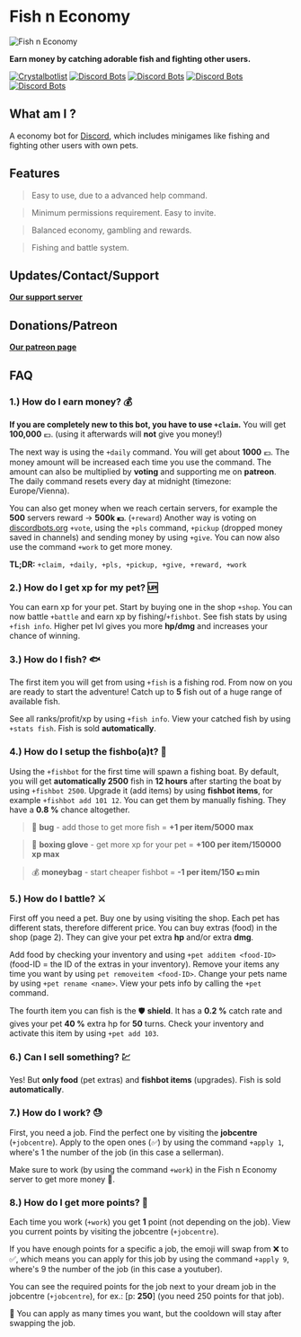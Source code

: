 # Fish n Economy

![Fish n Economy](https://cdn.discordapp.com/attachments/475276057013125130/625097736441561088/fishneconomy_patreon.png)

**Earn money by catching adorable fish and fighting other users.**

[![Crystalbotlist](https://crystalbotlist.uk/api/bot/486926264800903171/widget/status)](https://crystalbotlist.uk/bots/486926264800903171) [![Discord Bots](https://discordbots.org/api/widget/status/486926264800903171.svg)](https://discordbots.org/bot/486926264800903171) [![Discord Bots](https://discordbots.org/api/widget/servers/486926264800903171.svg)](https://discordbots.org/bot/486926264800903171) [![Discord Bots](https://discordbots.org/api/widget/upvotes/486926264800903171.svg)](https://discordbots.org/bot/486926264800903171) [![Discord Bots](https://discordbots.org/api/widget/owner/486926264800903171.svg)](https://discordbots.org/bot/486926264800903171)

## **What am I ?**

A economy bot for [Discord](https://discordapp.com), which includes minigames like fishing and fighting other users with own pets.

## **Features**

> Easy to use, due to a advanced help command.

> Minimum permissions requirement. Easy to invite.

> Balanced economy, gambling and rewards.

> Fishing and battle system.

## **Updates/Contact/Support**

**[Our support server](https://discordapp.com/invite/W5Zj3G2)**

## **Donations/Patreon**

**[Our patreon page](https://www.patreon.com/fish_n_economy)**

## **FAQ**

### **1.) How do I earn money? 💰**

**If you are completely new to this bot, you have to use `+claim`.** You will get **100,000** 💶. (using it afterwards will **not** give you money!)

The next way is using the `+daily` command. You will get about **1000** 💶. The money amount will be increased each time you use the command. The amount can also be multiplied by **voting** and supporting me on **patreon**. The daily command resets every day at midnight (timezone: Europe/Vienna).

You can also get money when we reach certain servers, for example the **500** servers reward -> **500k 💶**. (`+reward`)
Another way is voting on [discordbots.org](https://discordbots.org/bot/486926264800903171) `+vote`, using the `+pls` command, `+pickup` (dropped money saved in channels) and sending money by using `+give`.
You can now also use the command `+work` to get more money.

**TL;DR:** `+claim, +daily, +pls, +pickup, +give, +reward, +work`

### **2.) How do I get xp for my pet? 🆙**

You can earn xp for your pet. Start by buying one in the shop `+shop`. You can now battle `+battle` and earn xp by fishing/`+fishbot`. See fish stats by using `+fish info`. Higher pet lvl gives you more **hp/dmg** and increases your chance of winning.

### **3.) How do I fish? 🐟**

The first item you will get from using `+fish` is a fishing rod. From now on you are ready to start the adventure! Catch up to **5** fish out of a huge range of available fish.

See all ranks/profit/xp by using `+fish info`. View your catched fish by using `+stats fish`. Fish is sold **automatically**.

### **4.) How do I setup the fishbo(a)t? 🎣**

Using the `+fishbot` for the first time will spawn a fishing boat. By default, you will get **automatically 2500** fish in **12 hours** after starting the boat by using `+fishbot 2500`. Upgrade it (add items) by using **fishbot items**, for example `+fishbot add 101 12`. You can get them by manually fishing. They have a **0.8 %** chance altogether.

> 🐛 **bug** - add those to get more fish = **+1 per item/5000 max**

> 🥊 **boxing glove** - get more xp for your pet = **+100 per item/150000 xp max**

> 💰 **moneybag** - start cheaper fishbot = **-1 per item/150 :euro: min**

### **5.) How do I battle? ⚔**

First off you need a pet. Buy one by using visiting the shop. Each pet has different stats, therefore different price. You can buy extras (food) in the shop (page 2). They can give your pet extra **hp** and/or extra **dmg**.

Add food by checking your inventory and using `+pet additem <food-ID>` (food-ID = the ID of the extras in your inventory). Remove your items any time you want by using `pet removeitem <food-ID>`. Change your pets name by using `+pet rename <name>`. View your pets info by calling the `+pet` command.

The fourth item you can fish is the 🛡 **shield**. It has a **0.2 %** catch rate and gives your pet **40 %** extra hp for **50** turns.  Check your inventory and activate this item by using `+pet add 103`.

### **6.) Can I sell something? 💹**

Yes! But **only food** (pet extras) and **fishbot items** (upgrades). Fish is sold **automatically**.

### **7.) How do I work? 😓**

First, you need a job. Find the perfect one by visiting the **jobcentre** (`+jobcentre`). Apply to the open ones (*✅*) by using the command `+apply 1`, where's 1 the number of the job (in this case a sellerman).

Make sure to work (by using the command `+work`) in the Fish n Economy server to get more money 🤑.

### **8.) How do I get more points? 🎫**

Each time you work (`+work`) you get **1** point (not depending on the job). 
View you current points by visiting the jobcentre (`+jobcentre`). 

If you have enough points for a specific a job, the emoji will swap from ❌ to ✅, which means you can apply for this job by using the command `+apply 9`, where's 9 the number of the job (in this case a youtuber).

You can see the required points for the job next to your dream job in the jobcentre (`+jobcentre`), for ex.: [p: **250**] (you need 250 points for that job).

💁 You can apply as many times you want, but the cooldown will stay after swapping the job.